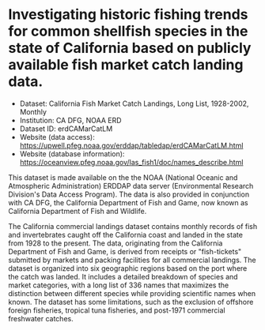 # Investigating historic fishing trends for common shellfish species in the state of California based on publicly available fish market catch landing data.

- Dataset: California Fish Market Catch Landings, Long List, 1928-2002, Monthly
- Institution: CA DFG, NOAA ERD
- Dataset ID: erdCAMarCatLM
- Website (data access): https://upwell.pfeg.noaa.gov/erddap/tabledap/erdCAMarCatLM.html
- Website (database information): https://oceanview.pfeg.noaa.gov/las_fish1/doc/names_describe.html

This dataset is made available on the the NOAA (National Oceanic and Atmospheric Administration) ERDDAP data server (Environmental Research Division's Data Access Program). The data is also provided in conjunction with CA DFG, the California Department of Fish and Game, now known as California Department of Fish and Wildlife.

The California commercial landings dataset contains monthly records of fish and invertebrates caught off the California coast and landed in the state from 1928 to the present. The data, originating from the California Department of Fish and Game, is derived from receipts or "fish-tickets" submitted by markets and packing facilities for all commercial landings. The dataset is organized into six geographic regions based on the port where the catch was landed. It includes a detailed breakdown of species and market categories, with a long list of 336 names that maximizes the distinction between different species while providing scientific names when known. The dataset has some limitations, such as the exclusion of offshore foreign fisheries, tropical tuna fisheries, and post-1971 commercial freshwater catches.
